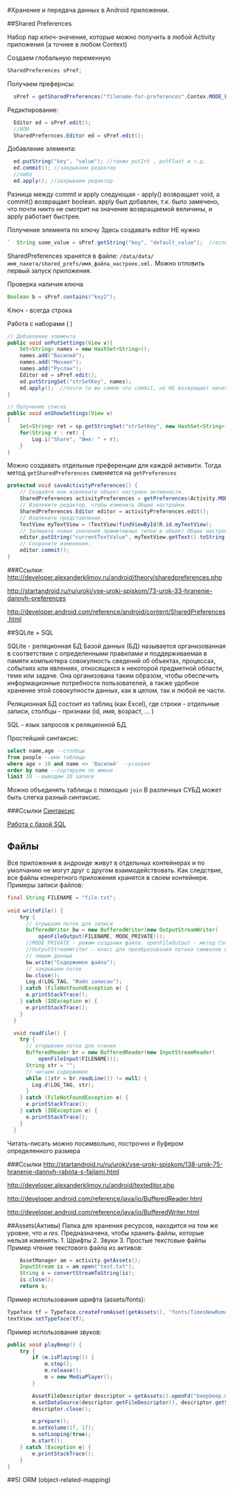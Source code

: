 #Хранение и передача данных в Android приложении.

##Shared Preferences

Набор пар ключ-значение, которые можно получить в любой Activity приложения (а точнее в любом Context)

Создаем глобальную переменную
```java  
SharedPreferences sPref;
````
  
Получаем префернcы:
```java  
  sPref = getSharedPreferences("filename-for-preferences",Contex.MODE_PRIVATE);
```
Редактирование:
```java  
  Editor ed = sPref.edit();
  //ИЛИ
  SharedPrefernces.Editor ed = sPref.edit();
```
Добавление элемента:
```java  
  ed.putString("key", "value"); //также putInt , putFloat и т.д.
  ed.commit(); //закрываем редактор
  //либо
  ed.apply(); //закрываем редактор  
 ```
Разница между commit и apply следующая - apply() возвращает void, а commit() возвращает boolean. apply был добавлен, т.к. было замечено, что почти никто не смотрит на значение возвращаемой величины, и apply работает быстрее.

Получение элемента по ключу
  Здесь создавать editor НЕ нужно
 ```java  
`  String some_value = sPref.getString("key", "default_value");  //если не получилось вернуть значение по ключу или ключ не найден   - возвращается default_value`
  ```
  
SharedPreferences хранятся в файле: `/data/data/имя_пакета/shared_prefs/имя_файла_настроек.xml.`
Можно отловить первый запуск приложения.
  
Проверка наличия ключа
```java   
Boolean b = sPref.contains("key2");
```

Ключ - всегда строка
  
Работа с наборами ( <set> )

```java
// Добавление элемента
public void onPutSettings(View v){
	Set<String> names = new HashSet<String>();
	names.add("Василий");
	names.add("Михаил");
	names.add("Руслан");
	Editor ed = sPref.edit();
	ed.putStringSet("strSetKey", names);
	ed.apply();  //почти то же самое что commit, но НЕ возвращает ничего и работает быстрее
}

// Получение списка
public void onShowSettings(View v)
{
 	Set<String> ret = sp.getStringSet("strSetKey", new HashSet<String>());
	for(String r : ret) {
	    Log.i("Share", "Имя: " + r);
	}
} 
```
  
Можно создавать отдельные преференции для каждой активити. Тогда метод `getSharedPreferences` сменяется на `getPreferences`

```java
protected void saveActivityPreferences() {
    // Создайте или извлеките объект настроек активности.
    SharedPreferences activityPreferences = getPreferences(Activity.MODE_PRIVATE);
    // Извлеките редактор, чтобы изменить Общие настройки.
    SharedPreferences.Editor editor = activityPreferences.edit();
    // Извлеките представление.
    TextView myTextView = (TextView)findViewById(R.id.myTextView);
    // Запишите новые значения примитивных типов в объект Общих настроек.
    editor.putString("currentTextValue", myTextView.getText().toString());
    // Сохраните изменения.
    editor.commit();
}
```

###Ссылки:
http://developer.alexanderklimov.ru/android/theory/sharedpreferences.php

http://startandroid.ru/ru/uroki/vse-uroki-spiskom/73-urok-33-hranenie-dannyh-preferences

http://developer.android.com/reference/android/content/SharedPreferences.html

##SQLite + SQL

SQLite - реляционная БД 
Базой данных (БД) называется организованная в соответствии с определенными правилами и поддерживаемая в памяти компьютера совокупность сведений об объектах, процессах, событиях или явлениях, относящихся к некоторой предметной области, теме или задаче. Она организована таким образом, чтобы обеспечить информационные потребности пользователей, а также удобное хранение этой совокупности данных, как в целом, так и любой ее части.

Реляционная БД состоит из таблиц (как Excel), где строки - отдельные записи, столбцы - признаки (id, имя, возраст, ... )

SQL - язык запросов к реляционной БД. 

Простейший синтаксис:
```sql
select name,age --столбцы
from people --имя таблицы
where age > 18 and name <> 'Василий' --условия
order by name --сортируем по имени
limit 10 --выводим 10 записе
```
Можно объединять таблицы с помощью `join`
В различных СУБД может быть слегка разный синтаксис.

###Ссылки
[Синтаксис](http://developer.alexanderklimov.ru/android/sqlite/azbuka-sqlite.php)

[Работа с базой SQL](http://developer.alexanderklimov.ru/android/sqlite/simplydatabase.php)

## Файлы
Все приложения в андроиде живут в отдельных контейнерах и по умолчанию не могут друг с другом взаимодействовать. Как следствие, все файлы конкретного приложения хранятся в своем контейнере.
Примеры записи файлов:
```java
final String FILENAME = "file.txt";
  
void writeFile() {
    try {
      // отрываем поток для записи
      BufferedWriter bw = new BufferedWriter(new OutputStreamWriter(
          openFileOutput(FILENAME, MODE_PRIVATE)));
      //MODE_PRIVATE - режим создания файла. openFileOutput - метод Context, открывает файл на запись
      //OutputStreamWriter - класс для преобразования потока символов в поток байтов. 
      // пишем данные
      bw.write("Содержимое файла");
      // закрываем поток
      bw.close();
      Log.d(LOG_TAG, "Файл записан");
    } catch (FileNotFoundException e) {
      e.printStackTrace();
    } catch (IOException e) {
      e.printStackTrace();
    }
  }

  void readFile() {
    try {
      // открываем поток для чтения
      BufferedReader br = new BufferedReader(new InputStreamReader(
          openFileInput(FILENAME)));
      String str = "";
      // читаем содержимое
      while ((str = br.readLine()) != null) {
        Log.d(LOG_TAG, str);
      }
    } catch (FileNotFoundException e) {
      e.printStackTrace();
    } catch (IOException e) {
      e.printStackTrace();
    }
  }
```
Читать-писать можно посимвольно, построчно и буфером определенного размера

###Ссылки
http://startandroid.ru/ru/uroki/vse-uroki-spiskom/138-urok-75-hranenie-dannyh-rabota-s-fajlami.html

http://developer.alexanderklimov.ru/android/texteditor.php

http://developer.android.com/reference/java/io/BufferedReader.html

http://developer.android.com/reference/java/io/BufferedWriter.html

##Assets(Активы)
Папка для хранения ресурсов, находится на том же уровне, что и *res*.
Предназначена, чтобы хранить файлы, которые нельзя изменять:
	1. Шрифты
	2. Звуки
	3. Простые текстовые файлы
Пример чтение текстового файла из активов:
```java
	AssetManager am = activity.getAssets();
	InputStream is = am.open("test.txt");
	String s = convertStreamToString(is);
	is.close();
	return s;
```
Пример использования шрифта (assets/fonts):
```java
Typeface tf = Typeface.createFromAsset(getAssets(), "fonts/TimesNewRoman.ttf");
textView.setTypeface(tf);
```
Пример использования звуков:
```java
public void playBeep() {
    try {
        if (m.isPlaying()) {
            m.stop();
            m.release();
            m = new MediaPlayer();
        }

        AssetFileDescriptor descriptor = getAssets().openFd("beepbeep.mp3");
        m.setDataSource(descriptor.getFileDescriptor(), descriptor.getStartOffset(), descriptor.getLength());
        descriptor.close();

        m.prepare();
        m.setVolume(1f, 1f);
        m.setLooping(true);
        m.start();
    } catch (Exception e) {
        e.printStackTrace();
    }
}
```

##5) ORM (object-related-mapping)

